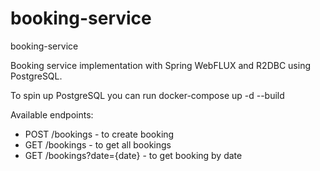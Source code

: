 # booking-service
booking-service

Booking service implementation with Spring WebFLUX and R2DBC using PostgreSQL.

To spin up PostgreSQL you can run  docker-compose up -d --build

Available endpoints:
- POST /bookings - to create booking
- GET /bookings - to get all bookings
- GET /bookings?date={date} - to get booking by date
